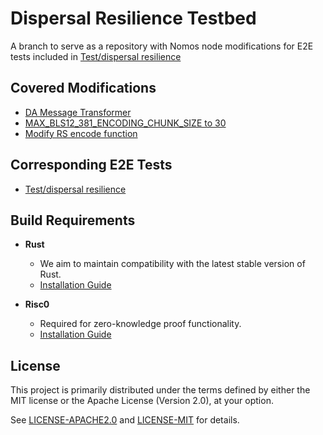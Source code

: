 # Dispersal Resilience Testbed

A branch to serve as a repository with Nomos node modifications for E2E tests included in [Test/dispersal resilience](https://github.com/logos-co/nomos-e2e-tests/pull/19)

## Covered Modifications

- [DA Message Transformer](https://github.com/logos-co/nomos-security-tests/pull/3/commits/d19a1f3d8c80f654e6cf6139641519f16fe670ec)
- [MAX_BLS12_381_ENCODING_CHUNK_SIZE to 30](https://github.com/logos-co/nomos-security-tests/pull/3/commits/7f54114b6c320dc32577b0e8bb85c2d543b4bd56)
- [Modify RS encode function](https://github.com/logos-co/nomos-security-tests/pull/3/commits/4a58376ac4956d87502b9fd72b64a756396f2a8d) 

## Corresponding E2E Tests

  - [Test/dispersal resilience](https://github.com/logos-co/nomos-e2e-tests/pull/19)

## Build Requirements

- **Rust**
    - We aim to maintain compatibility with the latest stable version of Rust.
    - [Installation Guide](https://www.rust-lang.org/tools/install)

- **Risc0**
    - Required for zero-knowledge proof functionality.
    - [Installation Guide](https://dev.risczero.com/api/zkvm/install)

## License

This project is primarily distributed under the terms defined by either the MIT license or the
Apache License (Version 2.0), at your option.

See [LICENSE-APACHE2.0](LICENSE-APACHE2.0) and [LICENSE-MIT](LICENSE-MIT) for details.



